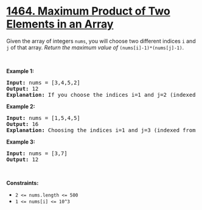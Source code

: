 # [1464. Maximum Product of Two Elements in an Array](https://leetcode.com/problems/maximum-product-of-two-elements-in-an-array/description/)

<div class="elfjS" data-track-load="description_content">Given the array of integers <code>nums</code>, you will choose two different indices <code>i</code> and <code>j</code> of that array. <em>Return the maximum value of</em> <code>(nums[i]-1)*(nums[j]-1)</code>.
<p>&nbsp;</p>
<p><strong class="example">Example 1:</strong></p>

<pre><strong>Input:</strong> nums = [3,4,5,2]
<strong>Output:</strong> 12 
<strong>Explanation:</strong> If you choose the indices i=1 and j=2 (indexed from 0), you will get the maximum value, that is, (nums[1]-1)*(nums[2]-1) = (4-1)*(5-1) = 3*4 = 12. 
</pre>

<p><strong class="example">Example 2:</strong></p>

<pre><strong>Input:</strong> nums = [1,5,4,5]
<strong>Output:</strong> 16
<strong>Explanation:</strong> Choosing the indices i=1 and j=3 (indexed from 0), you will get the maximum value of (5-1)*(5-1) = 16.
</pre>

<p><strong class="example">Example 3:</strong></p>

<pre><strong>Input:</strong> nums = [3,7]
<strong>Output:</strong> 12
</pre>

<p>&nbsp;</p>
<p><strong>Constraints:</strong></p>

<ul>
	<li><code>2 &lt;= nums.length &lt;= 500</code></li>
	<li><code>1 &lt;= nums[i] &lt;= 10^3</code></li>
</ul>
</div>